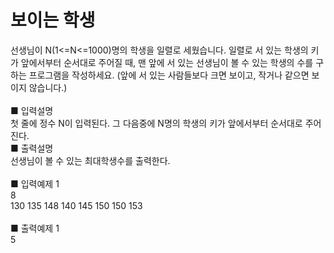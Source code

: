 # 보이는 학생
선생님이 N(1<=N<=1000)명의 학생을 일렬로 세웠습니다. 일렬로 서 있는 학생의 키가 앞에서부터 순서대로 주어질 때, 맨 앞에 서 있는 선생님이 볼 수 있는 학생의 수를 구하는 프로그램을 작성하세요. (앞에 서 있는 사람들보다 크면 보이고, 작거나 같으면 보이지 않습니다.)<br>
<br>
■ 입력설명<br>
첫 줄에 정수 N이 입력된다. 그 다음중에 N명의 학생의 키가 앞에서부터 순서대로 주어진다.
<br>
■ 출력설명<br>
선생님이 볼 수 있는 최대학생수를 출력한다.<br>
<br>
■ 입력예제 1<br>
8<br>
130 135 148 140 145 150 150 153<br>
<br>
■ 출력예제 1<br>
5